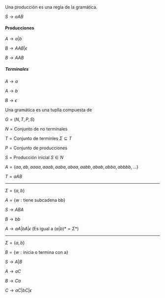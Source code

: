 Una producción es una regla de la gramática.

$S \to aAB$

#### Producciones

$A \to a|b$

$B \to AAB| \epsilon$

$B \to AAB$

##### Terminales

$A \to a$

$A \to b$

$B \to \epsilon$

Una gramática es una tuplla compuesta de

$G=(N,T,P,S)$

$N=\textrm{Conjunto de no terminales }$

$T=\textrm{Conjunto de terminles } \Sigma \subseteq T$

$P=\textrm{Conjunto de producciones }$

$S=\textrm{Producción inicial } S \in N$


$A=\{aa,ab,aaaa,aaab,aaba,abaa,aabb,abab,abba,abbbb,...\}$

$T=aAB$

<!-- IMAGEN 1 -->
---

$\Sigma=\{a,b\}$

$A=\{w: \textrm{tiene subcadena bb}\}$

$S \to ABA$

$B\to bb$

$A \to aA|bA|\epsilon$ (Es igual a $(a|b)*=\Sigma*$)

<!-- IMAGEN 2 -->

---

$\Sigma=\{a,b\}$

$B=\{w: \textrm{inicia o termina con a}\}$

$S \to A|B$

$A\to aC$

$B\to Ca$

$C \to aC|bC|\epsilon$
